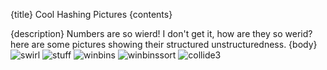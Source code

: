 {title}
Cool Hashing Pictures
{contents}

{description}
Numbers are so wierd! I don't get it, how are they so werid? here
are some pictures showing their structured unstructuredness.
{body}
![swirl](src/images/swirl.png "swirl")
![stuff](src/images/wow.png "cool")
![winbins](src/images/winbins.png "winbins")
![winbinssort](src/images/winbinssort.png "winbinssort")
![collide3](src/images/collide3.png "collide3")
